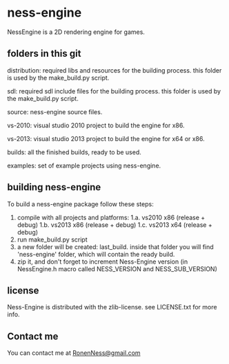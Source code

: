 ness-engine
===========

NessEngine is a 2D rendering engine for games.

## folders in this git

distribution: 
required libs and resources for the building process. this folder is used by the make_build.py script.

sdl: 
required sdl include files for the building process. this folder is used by the make_build.py script.

source: 
ness-engine source files.

vs-2010: 
visual studio 2010 project to build the engine for x86.

vs-2013: 
visual studio 2013 project to build the engine for x64 or x86.

builds:
all the finished builds, ready to be used.

examples:
set of example projects using ness-engine.



## building ness-engine
To build a ness-engine package follow these steps:

1. compile with all projects and platforms:
	1.a. vs2010 x86 (release + debug)
	1.b. vs2013 x86 (release + debug)
	1.c. vs2013 x64 (release + debug)
2. run make_build.py script
3. a new folder will be created: last_build. inside that folder you will find 'ness-engine' folder, which will contain the ready build.
4. zip it, and don't forget to increment Ness-Engine version (in NessEngine.h macro called NESS_VERSION and NESS_SUB_VERSION)

## license

Ness-Engine is distributed with the zlib-license. see LICENSE.txt for more info.

## Contact me

You can contact me at RonenNess@gmail.com